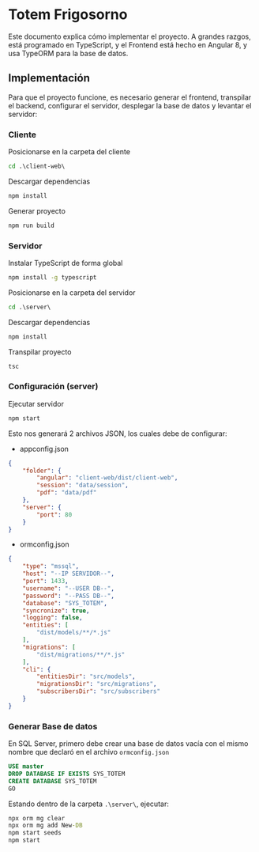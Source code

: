 # Totem Frigosorno

Este documento explica cómo implementar el proyecto. A grandes razgos, está programado en TypeScript, y el Frontend está hecho en Angular 8, y usa TypeORM para la base de datos.

## Implementación

Para que el proyecto funcione, es necesario generar el frontend, transpilar el backend, configurar el servidor, desplegar la base de datos y levantar el servidor:

### Cliente
Posicionarse en la carpeta del cliente
```cmd
cd .\client-web\
```
Descargar dependencias
```cmd
npm install
```
Generar proyecto
```cmd
npm run build
```

### Servidor
Instalar TypeScript de forma global
```cmd
npm install -g typescript
```
Posicionarse en la carpeta del servidor
```cmd
cd .\server\
```
Descargar dependencias
```cmd
npm install
```
Transpilar proyecto
```cmd
tsc
```

### Configuración (server)
Ejecutar servidor
```cmd
npm start
```
Esto nos generará 2 archivos JSON, los cuales debe de configurar:
- appconfig.json
```json
{
    "folder": {
        "angular": "client-web/dist/client-web",
        "session": "data/session",
        "pdf": "data/pdf"
    },
    "server": {
        "port": 80
    }
}
```
- ormconfig.json
```json
{
    "type": "mssql",
    "host": "--IP SERVIDOR--",
    "port": 1433,
    "username": "--USER DB--",
    "password": "--PASS DB--",
    "database": "SYS_TOTEM",
    "syncronize": true,
    "logging": false,
    "entities": [
        "dist/models/**/*.js"
    ],
    "migrations": [
        "dist/migrations/**/*.js"
    ],
    "cli": {
        "entitiesDir": "src/models",
        "migrationsDir": "src/migrations",
        "subscribersDir": "src/subscribers"
    }
}
```

### Generar Base de datos

En SQL Server, primero debe crear una base de datos vacía con el mismo nombre que declaró en el archivo `ormconfig.json`
```sql
USE master
DROP DATABASE IF EXISTS SYS_TOTEM
CREATE DATABASE SYS_TOTEM
GO
```

Estando dentro de la carpeta `.\server\`, ejecutar:
```cmd
npx orm mg clear
npx orm mg add New-DB
npm start seeds
npm start
```